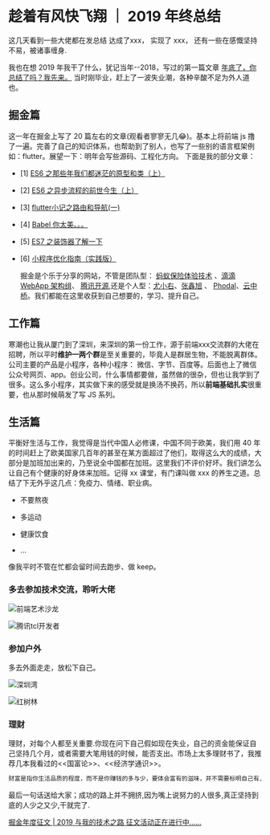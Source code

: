 # 趁着有风快飞翔 ｜ 2019 年终总结

这几天看到一些大佬都在发总结
达成了xxx， 实现了 xxx，
还有一些在感慨坚持不易，被诸事缠身.

我也在想 2019 年我干了什么，犹记当年--2018，写过的第一篇文章 [年底了，你总结了吗？我先来。](https://juejin.im/post/5c1893365188256973243c3c)
当时刚毕业，赶上了一波失业潮，各种辛酸不足为外人道也。

## 掘金篇

  这一年在掘金上写了 20 篇左右的文章(观看者寥寥无几😂)。基本上将前端 js 撸了一遍。完善了自己的知识体系，也帮助到了别人，也写了一些别的语言框架例如：flutter。展望一下：明年会写些源码、工程化方向。
  下面是我的部分文章：

- [1] [ES6 之那些年我们都迷茫的原型和类（上）](https://juejin.im/post/5d6e19346fb9a06afc255d8a)
- [2] [ES6 之异步流程的前世今生（上）](https://juejin.im/post/5d52b835f265da03af19c863)
- [3] [flutter小记之路由和导航(一)](https://juejin.im/post/5d1424175188255d95141c8d)
- [4] [Babel 你太美。。。](https://juejin.im/post/5d47cfa3f265da03ba322720)
- [5] [ES7 之装饰器了解一下](https://juejin.im/post/5d3aa33cf265da1bad574d4c)
- [6] [小程序优化指南（实践版）](https://juejin.im/post/5e084f0af265da33e97fe2a9)
  
  掘金是个乐于分享的网站，不管是团队型： [蚂蚁保险体验技术](https://juejin.im/user/5c73623a51882561de4ab504) 、[滴滴 WebApp 架构组](https://juejin.im/user/59dc483e6fb9a0450e7511b4)、 [腾讯开源](https://juejin.im/user/598141736fb9a03c3b6c7344),还是个人型：[尤小右](https://juejin.im/user/5985d99d51882525e546f207)、[张鑫旭](https://juejin.im/user/595315e7f265da6c322dc6c6) 、 [Phodal](https://juejin.im/user/5567e339e4b0349d3313190b)、[云中桥](https://juejin.im/user/5c6e666be51d457fd033e984)。我们都能在这里收获到自己想要的，学习、提升自己。
  
## 工作篇

  寒潮也让我从厦门到了深圳，来深圳的第一份工作，源于前端xxx交流群的大佬在招聘，所以平时**维护一两个群**是至关重要的，毕竟人是群居生物，不能脱离群体。
  公司主要的产品是小程序，各种小程序： 微信、字节、百度等。后面也上了微信公众号网页、app。创业公司，什么事情都要做，虽然做的很杂，但也让我学到了很多。这么多小程序，其实做下来的感受就是换汤不换药，所以**前端基础扎实**很重要，也从那时候萌发了写 JS 系列。

## 生活篇

  平衡好生活与工作，我觉得是当代中国人必修课，中国不同于欧美，我们用 40 年的时间赶上了欧美国家几百年的甚至在某方面超过了他们，取得这么大的成绩，大部分是加班加出来的，乃至说全中国都在加班。这里我们不评价好坏。我们讲怎么让自己有个健康的好身体来加班。记得 xx 课堂，有门课叫做 xxx 的养生之道。总结了下无外乎这几点：免疫力、情绪、职业病。
  
- 不要熬夜

- 多运动

- 健康饮食
- ...

像我平时不管在忙都会留时间去跑步、做 keep。

### 多去参加技术交流，聆听大佬

  ![前端艺术沙龙](https://tva1.sinaimg.cn/large/006tNbRwgy1gan3amhxatj30u01hc0ws.jpg)

  ![腾讯tcl开发者](https://tva1.sinaimg.cn/large/006tNbRwgy1gan3h2or4oj31400u0au4.jpg)
  
### 参加户外

  多去外面走走，放松下自己。

  ![深圳湾](https://tva1.sinaimg.cn/large/006tNbRwgy1gan3521q0qj31400u04qp.jpg)

  ![红树林](https://tva1.sinaimg.cn/large/006tNbRwgy1gan3atcgmsj31d30rl0v8.jpg)

### 理财

  理财，对每个人都至关重要.你现在问下自己假如现在失业，自己的资金能保证自己坚持几个月，或者需要大笔用钱的时候，能否支出。市场上太多理财书了，我推荐几本我看过的<<国富论>>、<<经济学通识>>。

```js  
财富是指你生活品质的程度，而不是你赚钱的多与少，要体会富有的滋味，并不需要标明自己有上亿的财产，而是去过、去想过适于你的生活。——洛克菲勒
```

最后一句话送给大家；成功的路上并不拥挤,因为嘴上说努力的人很多,真正坚持到底的人少之又少,干就完了.

 [掘金年度征文 | 2019 与我的技术之路 征文活动正在进行中......](https://juejin.im/post/5def04e06fb9a01631780bec )
